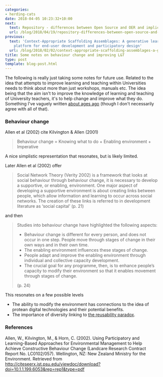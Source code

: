 ```yaml
---
categories:
- herding-cats
date: 2018-04-05 10:23:32+10:00
next:
  text: Repository - differences between Open Source and OER and implications
  url: /blog/2018/04/19/repository-differences-between-open-source-and-oer-and-implications/
previous:
  text: 'Context-Appropriate Scaffolding Assemblages: A generative learning analytics
    platform for end-user development and participatory design'
  url: /blog/2018/02/02/context-appropriate-scaffolding-assemblages-a-generative-learning-analytics-platform-for-end-user-development-and-participatory-design/
title: Some notes on behaviour change and improving L&T
type: post
template: blog-post.html
---
```

The following is really just taking some notes for future use. Related to the idea that attempts to improve learning and teaching within Universities needs to think about more than just workshops, manuals etc. The idea being that the aim isn't to improve the knowledge of learning and teaching of University teachers, it's to help change and improve what they do. Something I've vaguely written [about ages ago](http://djon.es/blog/2010/04/14/identifying-and-designing-interventions-to-improve-lt-a-behaviour-change-framework/) (though I don't necessarily agree with all of that).

### Behaviour change

Allen et al (2002) cite Kilvington & Allen (2001)

> Behaviour change = Knowing what to do + Enabling environment + Imperative

A nice simplistic representation that resonates, but is likely limited.

Later Allen et al (2002) offer

> Social Network Theory (Verity 2002) is a framework that looks at social behaviour through behaviour change, it is necessary to develop a supportive, or enabling, environment. One major aspect of developing a supportive environment is about creating links between people, which allow information and learning to occur across social networks. The creation of these links is referred to in development literature as ‘social capital’ (p. 21)

and then

> Studies into behaviour change have highlighted the following aspects:
> 
> - Behaviour change is different for every person, and does not occur in one step. People move through stages of change in their own ways and in their own time.
> - The enabling environment influences these stages of change.
> - People adapt and improve the enabling environment through individual and collective capacity development.
> - The crucial goal for any programme, then, is to enhance people’s capacity to modify their environment so that it enables movement through stages of change.
> 
> (p. 24)

This resonates on a few possible levels

- The ability to modify the environment has connections to the idea of protean digital technologies and their potential benefits.
- The importance of diversity linking to [the reusability paradox](http://djon.es/blog/2015/04/21/where-does-the-lms-sit-in-the-reusability-paradox/).

### References

Allen, W., Kilvington, M., & Horn, C. (2002). Using Participatory and Learning-Based Approaches for Environmental Management to Help Achieve Constructive Behaviour Change (Landcare Research Contract Report No. LC0102/057). Wellington, NZ: New Zealand Ministry for the Environment. Retrieved from http://citeseerx.ist.psu.edu/viewdoc/download?doi=10.1.1.199.6053&rep=rep1&type=pdf
